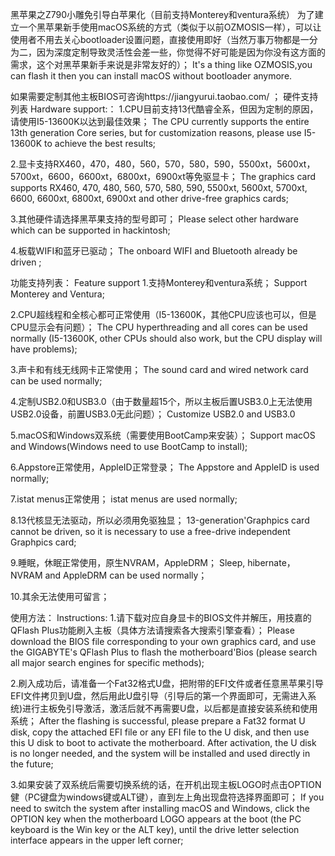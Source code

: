 黑苹果之Z790小雕免引导白苹果化（目前支持Monterey和ventura系统）
为了建立一个黑苹果新手使用macOS系统的方式（类似于以前OZMOSIS一样），可以让使用者不用去关心bootloader设置问题，直接使用即好（当然万事万物都是一分为二，因为深度定制导致灵活性会差一些，你觉得不好可能是因为你没有这方面的需求，这个对黑苹果新手来说是非常友好的）；
It's a thing like OZMOSIS,you can flash it then you can install macOS without bootloader anymore.

如果需要定制其他主板BIOS可咨询https://jiangyurui.taobao.com/ ；
硬件支持列表
Hardware support:：
1.CPU目前支持13代酷睿全系，但因为定制的原因，请使用I5-13600K以达到最佳效果；
The CPU currently supports the entire 13th generation Core series, but for customization reasons, please use I5-13600K to achieve the best results;

2.显卡支持RX460，470，480，560，570，580，590，5500xt，5600xt，5700xt，6600，6600xt，6800xt，6900xt等免驱显卡； 
  The graphics card supports RX460, 470, 480, 560, 570, 580, 590, 5500xt, 5600xt, 5700xt, 6600, 6600xt, 6800xt, 6900xt and other drive-free graphics cards;

3.其他硬件请选择黑苹果支持的型号即可； 
  Please select other hardware which can be supported in hackintosh;

4.板载WIFI和蓝牙已驱动； 
  The onboard WIFI and Bluetooth already be driven ;

功能支持列表：
Feature support
1.支持Monterey和ventura系统； 
  Support Monterey and Ventura;

2.CPU超线程和全核心都可正常使用（I5-13600K，其他CPU应该也可以，但是CPU显示会有问题）； 
  The CPU hyperthreading and all cores can be used normally (I5-13600K, other CPUs should also work, but the CPU display will have problems);

3.声卡和有线无线网卡正常使用； 
  The sound card and wired network card can be used normally;

4.定制USB2.0和USB3.0（由于数量超15个，所以主板后置USB3.0上无法使用USB2.0设备，前置USB3.0无此问题）； 
  Customize USB2.0 and USB3.0

5.macOS和Windows双系统（需要使用BootCamp来安装）； 
  Support macOS and Windows(Windows need to use BootCamp to install);

6.Appstore正常使用，AppleID正常登录； 
  The Appstore and AppleID is used normally;

7.istat menus正常使用； 
  istat menus are used normally;

8.13代核显无法驱动，所以必须用免驱独显； 
  13-generation'Graphpics card cannot be driven, so it is necessary to use a free-drive independent Graphpics card;

9.睡眠，休眠正常使用，原生NVRAM，AppleDRM； 
  Sleep, hibernate，NVRAM and AppleDRM can be used normally；

10.其余无法使用可留言；

使用方法：
Instructions:
1.请下载对应自身显卡的BIOS文件并解压，用技嘉的QFlash Plus功能刷入主板（具体方法请搜索各大搜索引擎查看）；
  Please download the BIOS file corresponding to your own graphics card, and use the GIGABYTE's QFlash Plus to flash the motherboard'Bios (please search all major search engines for specific methods);

2.刷入成功后，请准备一个Fat32格式U盘，把附带的EFI文件或者任意黑苹果引导EFI文件拷贝到U盘，然后用此U盘引导（引导后的第一个界面即可，无需进入系统)进行主板免引导激活，激活后就不再需要U盘，以后都是直接安装系统和使用系统； 
  After the flashing is successful, please prepare a Fat32 format U disk, copy the attached EFI file or any EFI file to the U disk, and then use this U disk to boot to activate the motherboard. After activation, the U disk is no longer needed, and the system will be installed and used directly in the future;

3.如果安装了双系统后需要切换系统的话，在开机出现主板LOGO时点击OPTION健（PC键盘为windows键或ALT键），直到左上角出现盘符选择界面即可； 
  If you need to switch the system after installing macOS and Windows, click the OPTION key when the motherboard LOGO appears at the boot (the PC keyboard is the Win key or the ALT key), until the drive letter selection interface appears in the upper left corner;
